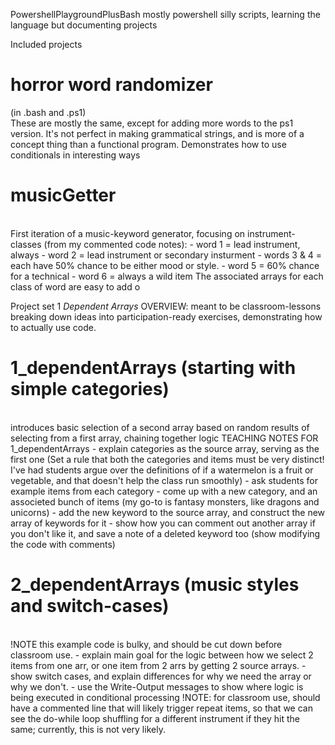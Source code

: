 PowershellPlaygroundPlusBash
mostly powershell silly scripts, learning the language but documenting projects

Included projects
<h1> horror word randomizer </h1>(in .bash and .ps1) <br/>
    These are mostly the same, except for adding more words to the ps1 version. It's not perfect in making grammatical strings, and is more of a concept thing than a functional program. Demonstrates how to use conditionals in interesting ways
<h1> musicGetter </h1> <br/>
      First iteration of a music-keyword generator, focusing on instrument-classes
      (from my commented code notes):
       - word 1 = lead instrument, always
       - word 2 = lead instrument or secondary insturment
       - words 3 & 4 = each have 50% chance to be either mood or style.
       - word 5 = 60% chance for a technical
       - word 6 = always a wild item
     The associated arrays for each class of word are easy to add o 

Project set 1 *Dependent Arrays*
OVERVIEW: meant to be classroom-lessons breaking down ideas into participation-ready exercises, demonstrating how to actually use code.
<h1>  1_dependentArrays (starting with simple categories) </h1> <br/>
    introduces basic selection of a second array based on random results of selecting from a first array, chaining together logic
TEACHING NOTES FOR 1_dependentArrays
  -  explain categories as the source array, serving as the first one
(Set a rule that both the categories and items must be very distinct! I've had students argue over the definitions of if a watermelon is a fruit or vegetable, and that doesn't help the class run smoothly)
  -  ask students for example items from each category
  -  come up with a new category, and an associeted bunch of items (my go-to is fantasy monsters, like dragons and unicorns)
  -  add the new keyword to the source array, and construct the new array of keywords for it
  -  show how you can comment out another array if you don't like it, and save a note of a deleted keyword too (show modifying the code with comments)

 <h1> 2_dependentArrays (music styles and switch-cases) </h1> <br/>
  !NOTE this example code is bulky, and should be cut down before classroom use.
  -  explain main goal for the logic between how we select 2 items from one arr, or one item from 2 arrs by getting 2 source arrays.
  -  show switch cases, and explain differences for why we need the array or why we don't.
  -  use the Write-Output messages to show where logic is being executed in conditional processing
 !NOTE: for classroom use, should have a commented line that will likely trigger repeat items, so that we can see the do-while loop shuffling for a different instrument if they hit the same; currently, this is not very likely.
